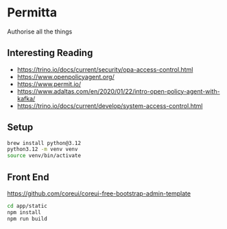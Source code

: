 # Permitta
Authorise all the things

## Interesting Reading
* https://trino.io/docs/current/security/opa-access-control.html
* https://www.openpolicyagent.org/
* https://www.permit.io/
* https://www.adaltas.com/en/2020/01/22/intro-open-policy-agent-with-kafka/
* https://trino.io/docs/current/develop/system-access-control.html

## Setup
```bash
brew install python@3.12
python3.12 -m venv venv
source venv/bin/activate

```

## Front End
https://github.com/coreui/coreui-free-bootstrap-admin-template
```bash
cd app/static
npm install
npm run build
```